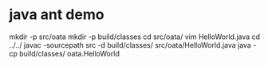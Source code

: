 # java ant demo

mkdir -p src/oata
mkdir -p  build/classes
cd src/oata/
vim HelloWorld.java
cd ../../
javac -sourcepath src -d build/classes/ src/oata/HelloWorld.java 
java -cp build/classes/ oata.HelloWorld
